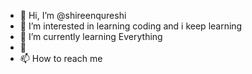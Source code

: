 - 👋 Hi, I’m @shireenqureshi
- 👀 I’m interested in learning coding and i keep learning 
- 🌱 I’m currently learning Everything
- 💞️ 
- 📫 How to reach me 

